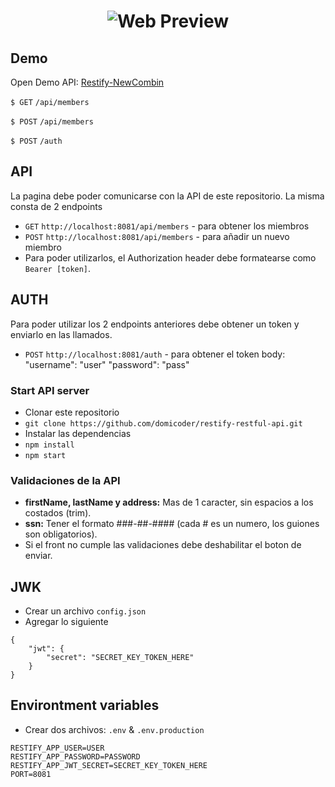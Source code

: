 <h1 align="center">
<img src="https://img001.prntscr.com/file/img001/KE3MGpe3Q06D0p71rFFupw.jpeg" alt="Web Preview" />
</h1>

## Demo
Open Demo API: [Restify-NewCombin](https://restify-newcombin.herokuapp.com/)

```$ GET``` ```/api/members```

```$ POST``` ```/api/members```

```$ POST``` ```/auth```

## API
La pagina debe poder comunicarse con la API de este repositorio. La misma consta de 2 endpoints
* `GET` ```http://localhost:8081/api/members``` - para obtener los miembros
* `POST` ```http://localhost:8081/api/members``` - para añadir un nuevo miembro
* Para poder utilizarlos, el Authorization header debe formatearse como ```Bearer [token]```.

## AUTH
Para poder utilizar los 2 endpoints anteriores debe obtener un token y enviarlo en las llamados.
* `POST` ```http://localhost:8081/auth``` - para obtener el token
body:
  "username": "user"
  "password": "pass"

### Start API server
* Clonar este repositorio
* ```git clone https://github.com/domicoder/restify-restful-api.git```
* Instalar las dependencias
* ```npm install```
* ```npm start```

### Validaciones de la API
* **firstName, lastName y address:** Mas de 1 caracter, sin espacios a los costados (trim).
* **ssn:** Tener el formato ###-##-#### (cada # es un numero, los guiones son obligatorios).
* Si el front no cumple las validaciones debe deshabilitar el boton de enviar.

## JWK
* Crear un archivo ```config.json```
* Agregar lo siguiente
```
{
    "jwt": {
        "secret": "SECRET_KEY_TOKEN_HERE"
    }
}
```

## Environtment variables
* Crear dos archivos: ```.env``` & ```.env.production```
```
RESTIFY_APP_USER=USER
RESTIFY_APP_PASSWORD=PASSWORD
RESTIFY_APP_JWT_SECRET=SECRET_KEY_TOKEN_HERE
PORT=8081
```
